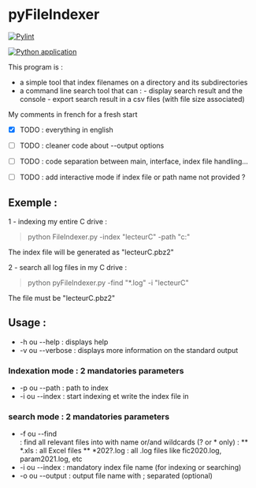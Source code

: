 # pyFileIndexer
[![Pylint](https://github.com/GuillaumeGSO/pyFileIndexer/actions/workflows/pylint.yml/badge.svg)](https://github.com/GuillaumeGSO/pyFileIndexer/actions/workflows/pylint.yml)

[![Python application](https://github.com/GuillaumeGSO/pyFileIndexer/actions/workflows/python-app.yml/badge.svg)](https://github.com/GuillaumeGSO/pyFileIndexer/actions/workflows/python-app.yml)

This program is : 
- a simple tool that index filenames on a directory and its subdirectories
- a command line search tool that can :
       - display search result and the console
       - export search result in a csv files (with file size associated)


My comments in french for a fresh start
- [x] TODO : everything in english
- [ ] TODO : cleaner code about --output options
- [ ] TODO : code separation between main, interface, index file handling...
- [ ] TODO : add interactive mode if index file or path name not provided ?


## Exemple : 

1 - indexing my entire C drive :
>python FileIndexer.py -index "lecteurC" -path "c:\"

The index file will be generated as "lecteurC.pbz2"

2 - search all log files in my C drive :
>python pyFileIndexer.py -find "*.log" -i "lecteurC"

The <indexfilename> file must be "lecteurC.pbz2"


## Usage : 
 * -h ou --help : displays help
 * -v ou --verbose : displays more information on the standard output

### Indexation mode : 2 mandatories parameters
 * -p ou --path <pathname>: path to index
 * -i ou --index <indexfilename> : start indexing <pathname> et write the index file in <indexfilename>

### search mode : 2 mandatories parameters
* -f ou --find <search>: find all relevant files into <indexfilename> with name or/and wildcards (? or * only) :
       ** *.xls : all Excel files
       ** *202?.log : all .log files like fic2020.log, param2021.log, etc 
* -i ou --index <indexfilename> : mandatory index file name (for indexing or searching)
* -o ou --output <ouputfilename> : output file name with ; separated (optional)
